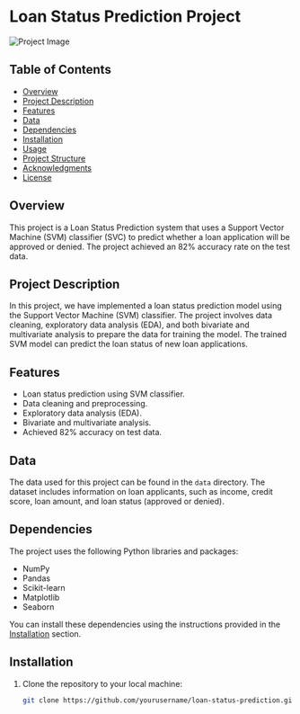 # Loan Status Prediction Project

![Project Image](project_image.png)

## Table of Contents

- [Overview](#overview)
- [Project Description](#project-description)
- [Features](#features)
- [Data](#data)
- [Dependencies](#dependencies)
- [Installation](#installation)
- [Usage](#usage)
- [Project Structure](#project-structure)
- [Acknowledgments](#acknowledgments)
- [License](#license)

## Overview

This project is a Loan Status Prediction system that uses a Support Vector Machine (SVM) classifier (SVC) to predict whether a loan application will be approved or denied. The project achieved an 82% accuracy rate on the test data.

## Project Description

In this project, we have implemented a loan status prediction model using the Support Vector Machine (SVM) classifier. The project involves data cleaning, exploratory data analysis (EDA), and both bivariate and multivariate analysis to prepare the data for training the model. The trained SVM model can predict the loan status of new loan applications.

## Features

- Loan status prediction using SVM classifier.
- Data cleaning and preprocessing.
- Exploratory data analysis (EDA).
- Bivariate and multivariate analysis.
- Achieved 82% accuracy on test data.

## Data

The data used for this project can be found in the `data` directory. The dataset includes information on loan applicants, such as income, credit score, loan amount, and loan status (approved or denied).

## Dependencies

The project uses the following Python libraries and packages:

- NumPy
- Pandas
- Scikit-learn
- Matplotlib
- Seaborn

You can install these dependencies using the instructions provided in the [Installation](#installation) section.

## Installation

1. Clone the repository to your local machine:

   ```bash
   git clone https://github.com/yourusername/loan-status-prediction.git
